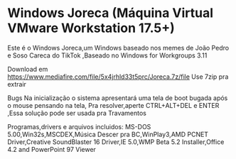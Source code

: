 # Windows Joreca (Máquina Virtual VMware Workstation 17.5+)
Este é o Windows Joreca,um Windows baseado nos memes de João Pedro e Soso Careca do TikTok
,Baseado no Windows for Workgroups 3.11

Download em https://www.mediafire.com/file/5x4jrhld33t5prc/Joreca.7z/file
Use 7zip pra extrair

Bugs
Na inicialização o sistema apresentará uma tela de boot bugada após o mouse pensando na tela,
Pra resolver,aperte CTRL+ALT+DEL e ENTER
,Essa solução pode ser usada pra Travamentos

Programas,drivers e arquivos incluidos:
MS-DOS 5.00,Win32s,MSCDEX,Música Descer pra BC,WinPlay3,AMD PCNET Driver,Creative SoundBlaster 16 Driver,IE 5.0,WMP Beta 5.2 Installer,Office 4.2 and PowerPoint 97 Viewer
